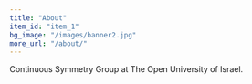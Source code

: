 ```yaml
---
title: "About"
item_id: "item_1"
bg_image: "/images/banner2.jpg"
more_url: "/about/"
---
```

Continuous Symmetry Group at The Open University of Israel. 




